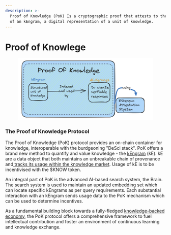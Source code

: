```yaml
---
description: >-
  Proof of Knowledge (PoK) Is a cryptographic proof that attests to the creation
  of an kEngram, a digital representation of a unit of knowledge.
---
```


# Proof of Knowlege

<figure><img src="../../../.gitbook/assets/image (2) (1).png" alt=""><figcaption></figcaption></figure>

### The Proof of Knowledge Protocol

The Proof of Knowledge (PoK) protocol provides an on-chain container for knowledge, interoperable with the burdgeoning "DeSci stack". PoK offers a brand new method to quantify and value knowledge - the [kEngram](kengrams.md) (kE). kE are a data object that both maintains an unbreakable chain of provenance and[ tracks its usage within the knowledge market](broken-reference). Usage of kE is to be incentivised with the $KNOW token.

An integral part of PoK is the advanced AI-based search system, the Brain. The search system is used to maintain an updated embedding set which can locate specific kEngrams as per query requirements. Each substantial interaction with an kEngram sends usage data to the PoK mechanism which can be used to determine incentives.

As a fundamental building block towards a fully-fledged [knowledge-backed economy](../../../introductory-info/trifecta-of-effective-integration.md), the PoK protocol offers a comprehensive framework to fuel intellectual contribution and foster an environment of continuous learning and knowledge exchange.
